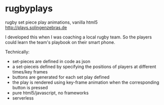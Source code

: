 # rugbyplays
rugby set piece play animations, vanilla html5
http://plays.solingenzebras.de

I developed this when I was coaching a local rugby team. 
So the players could learn the team's playbook on their smart phone.

Technically:

- set-pieces are defined in code as json
- a set-pieceis defined by specifying the positions of players at different times/key frames
- buttons are generated for each set play defined
- the play is rendered using key-frame animation when the corresponding button is pressed
- pure html5/javascript, no frameworks
- serverless
